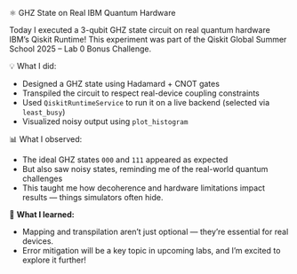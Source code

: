 ⚛️ GHZ State on Real IBM Quantum Hardware

Today I executed a 3-qubit GHZ state circuit on real quantum hardware IBM’s Qiskit Runtime!
This experiment was part of the Qiskit Global Summer School 2025 – Lab 0 Bonus Challenge.

💡 What I did:

* Designed a GHZ state using Hadamard + CNOT gates
* Transpiled the circuit to respect real-device coupling constraints
* Used `QiskitRuntimeService` to run it on a live backend (selected via `least_busy`)
* Visualized noisy output using `plot_histogram`

📊 What I observed:

* The ideal GHZ states `000` and `111` appeared as expected
* But also saw noisy states, reminding me of the real-world quantum challenges
* This taught me how decoherence and hardware limitations impact results — things simulators often hide.

🧠 **What I learned:**

* Mapping and transpilation aren’t just optional — they’re essential for real devices.
* Error mitigation will be a key topic in upcoming labs, and I’m excited to explore it further!


